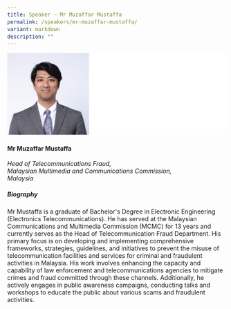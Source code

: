 ```yaml
---
title: Speaker – Mr Muzaffar Mustaffa
permalink: /speakers/mr-muzaffar-mustaffa/
variant: markdown
description: ""
---
```

![](/images/2024%20speakers/Muzaffar_Mustaffa.png)
#### **Mr Muzaffar Mustaffa**

*Head of Telecommunications Fraud, <br> Malaysian Multimedia and Communications Commission, <br>Malaysia*

##### **Biography**
Mr Mustaffa is a graduate of Bachelor's Degree in Electronic Engineering (Electronics Telecommunications). He has served at the Malaysian Communications and Multimedia Commission (MCMC) for 13 years and currently serves as the Head of Telecommunication Fraud Department. His primary focus is on developing and implementing comprehensive frameworks, strategies, guidelines, and initiatives to prevent the misuse of telecommunication facilities and services for criminal and fraudulent activities in Malaysia. His work involves enhancing the capacity and capability of law enforcement and telecommunications agencies to mitigate crimes and fraud committed through these channels. Additionally, he actively engages in public awareness campaigns, conducting talks and workshops to educate the public about various scams and fraudulent activities.